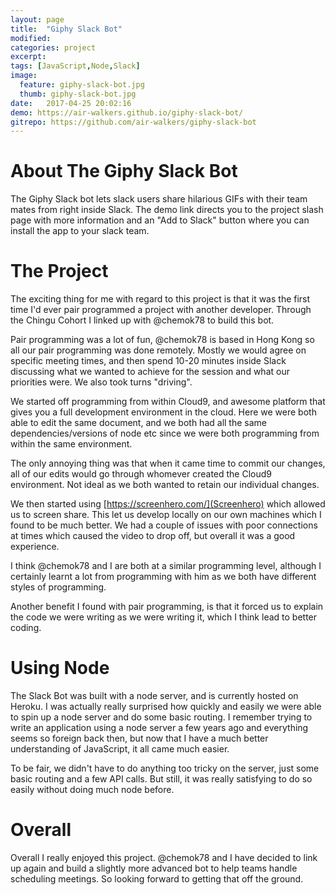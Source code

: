 ```yaml
---
layout: page
title:  "Giphy Slack Bot"
modified:
categories: project
excerpt:
tags: [JavaScript,Node,Slack]
image: 
  feature: giphy-slack-bot.jpg
  thumb: giphy-slack-bot.jpg
date:   2017-04-25 20:02:16
demo: https://air-walkers.github.io/giphy-slack-bot/
gitrepo: https://github.com/air-walkers/giphy-slack-bot
---
```


# About The Giphy Slack Bot

The Giphy Slack bot lets slack users share hilarious GIFs with their team mates from right inside Slack. The demo link directs you to the project slash page with more information and an "Add to Slack" button where you can install the app to your slack team.

# The Project

The exciting thing for me with regard to this project is that it was the first time I'd ever pair programmed a project with another developer. Through the Chingu Cohort I linked up with @chemok78 to build this bot.

Pair programming was a lot of fun, @chemok78 is based in Hong Kong so all our pair programming was done remotely. Mostly we would agree on specific meeting times, and then spend 10-20 minutes inside Slack discussing what we wanted to achieve for the session and what our priorities were. We also took turns "driving".

We started off programming from within Cloud9, and awesome platform that gives you a full development environment in the cloud. Here we were both able to edit the same document, and we both had all the same dependencies/versions of node etc since we were both programming from within the same environment.

The only annoying thing was that when it came time to commit our changes, all of our edits would go through whomever created the Cloud9 environment. Not ideal as we both wanted to retain our individual changes.

We then started using [https://screenhero.com/](Screenhero) which allowed us to screen share. This let us develop locally on our own machines which I found to be much better. We had a couple of issues with poor connections at times which caused the video to drop off, but overall it was a good experience.

I think @chemok78 and I are both at a similar programming level, although I certainly learnt a lot from programming with him as we both have different styles of programming.

Another benefit I found with pair programming, is that it forced us to explain the code we were writing as we were writing it, which I think lead to better coding.

# Using Node

The Slack Bot was built with a node server, and is currently hosted on Heroku. I was actually really surprised how quickly and easily we were able to spin up a node server and do some basic routing. I remember trying to write an application using a node server a few years ago and everything seems so foreign back then, but now that I have a much better understanding of JavaScript, it all came much easier.

To be fair, we didn't have to do anything too tricky on the server, just some basic routing and a few API calls. But still, it was really satisfying to do so easily without doing much node before.

# Overall

Overall I really enjoyed this project. @chemok78 and I have decided to link up again and build a slightly more advanced bot to help teams handle scheduling meetings. So looking forward to getting that off the ground.